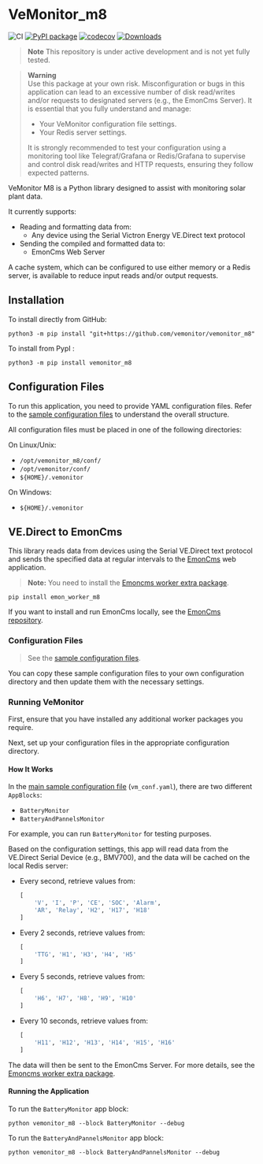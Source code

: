 # VeMonitor_m8

![CI](https://github.com/vemonitor/vemonitor_m8/actions/workflows/python-package.yml/badge.svg?branch=main)
[![PyPI package](https://img.shields.io/pypi/v/vemonitor_m8.svg)](https://pypi.org/project/vemonitor_m8/)
[![codecov](https://codecov.io/gh/vemonitor/vemonitor_m8/graph/badge.svg?token=M7VgGzkApi)](https://codecov.io/gh/vemonitor/vemonitor_m8)
[![Downloads](https://static.pepy.tech/badge/vemonitor_m8)](https://pepy.tech/project/vemonitor_m8)

> **Note**
> This repository is under active development and is not yet fully tested.

> **Warning**  
> Use this package at your own risk. Misconfiguration or bugs in this application can lead to an excessive number of disk read/writes and/or requests to designated servers (e.g., the EmonCms Server). It is essential that you fully understand and manage:
> - Your VeMonitor configuration file settings.
> - Your Redis server settings.
>
> It is strongly recommended to test your configuration using a monitoring tool like Telegraf/Grafana or Redis/Grafana to supervise and control disk read/writes and HTTP requests, ensuring they follow expected patterns.

VeMonitor M8 is a Python library designed to assist with monitoring solar plant data.

It currently supports:
- Reading and formatting data from:
    - Any device using the Serial Victron Energy VE.Direct text protocol
- Sending the compiled and formatted data to:
    - EmonCms Web Server

A cache system, which can be configured to use either memory or a Redis server, is available to reduce input reads and/or output requests.  

## Installation

To install directly from GitHub:
```
python3 -m pip install "git+https://github.com/vemonitor/vemonitor_m8"
```

To install from PypI :
```
python3 -m pip install vemonitor_m8
```

## Configuration Files

To run this application, you need to provide YAML configuration files. Refer to the [sample configuration files](https://github.com/vemonitor/vemonitor_m8/tree/main/config_sample) to understand the overall structure.

All configuration files must be placed in one of the following directories:

On Linux/Unix:
- `/opt/vemonitor_m8/conf/`
- `/opt/vemonitor/conf/`
- `${HOME}/.vemonitor`

On Windows:
- `${HOME}/.vemonitor`


## VE.Direct to EmonCms

This library reads data from devices using the Serial VE.Direct text protocol and sends the specified data at regular intervals to the [EmonCms](https://emoncms.org/) web application.

> **Note:** You need to install the [Emoncms worker extra package](https://github.com/vemonitor/emon_worker_m8).
```
pip install emon_worker_m8
```
If you want to install and run EmonCms locally, see the [EmonCms repository](https://github.com/emoncms/emoncms).

### Configuration Files

> See the [sample configuration files](https://github.com/vemonitor/vemonitor_m8/tree/main/config_sample/vedirect_to_emoncms).

You can copy these sample configuration files to your own configuration directory and then update them with the necessary settings.

### Running VeMonitor

First, ensure that you have installed any additional worker packages you require.

Next, set up your configuration files in the appropriate configuration directory.

#### How It Works

In the [main sample configuration file](https://github.com/vemonitor/vemonitor_m8/blob/main/config_sample/vedirect_to_emoncms/vm_conf.yaml) (`vm_conf.yaml`), there are two different `AppBlocks`:
- `BatteryMonitor`
- `BatteryAndPannelsMonitor`

For example, you can run `BatteryMonitor` for testing purposes.

Based on the configuration settings, this app will read data from the VE.Direct Serial Device (e.g., BMV700), and the data will be cached on the local Redis server:

- Every second, retrieve values from:
    ```python
    [
        'V', 'I', 'P', 'CE', 'SOC', 'Alarm',
        'AR', 'Relay', 'H2', 'H17', 'H18'
    ]
    ```
- Every 2 seconds, retrieve values from:
    ```python
    [
        'TTG', 'H1', 'H3', 'H4', 'H5'
    ]
    ```
- Every 5 seconds, retrieve values from:
    ```python
    [
        'H6', 'H7', 'H8', 'H9', 'H10'
    ]
    ```
- Every 10 seconds, retrieve values from:
    ```python
    [
        'H11', 'H12', 'H13', 'H14', 'H15', 'H16'
    ]
    ```

The data will then be sent to the EmonCms Server. For more details, see the [Emoncms worker extra package](https://github.com/vemonitor/emon_worker_m8).

#### Running the Application

To run the `BatteryMonitor` app block:  
```
python vemonitor_m8 --block BatteryMonitor --debug
```

To run the `BatteryAndPannelsMonitor` app block: 
```
python vemonitor_m8 --block BatteryAndPannelsMonitor --debug
```